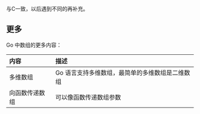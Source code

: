 与C一致，以后遇到不同的再补充。

## 更多

Go 中数组的更多内容：

| 内容 | 描述 |
| :--- | :--- |
| 多维数组 | Go 语言支持多维数组，最简单的多维数组是二维数组 |
| 向函数传递数组 | 可以像函数传递数组参数 |



